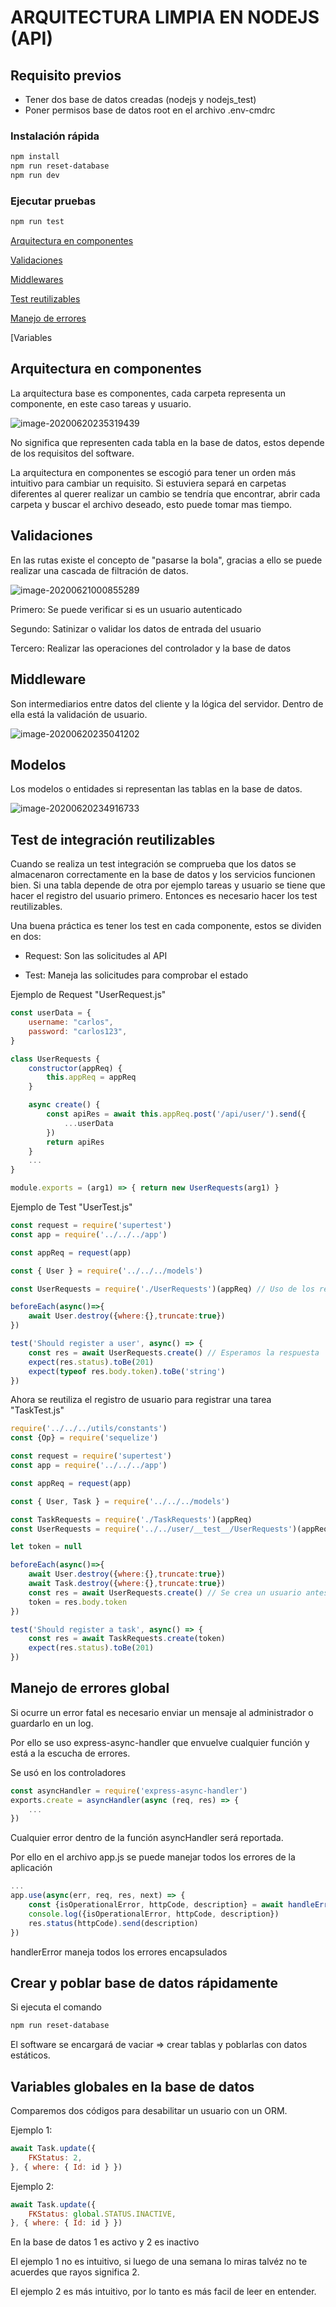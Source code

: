 # ARQUITECTURA LIMPIA EN NODEJS (API)

## Requisito previos

* Tener dos base de datos creadas (nodejs y nodejs_test)
* Poner permisos base de datos root en el archivo .env-cmdrc

### Instalación rápida

```bash
npm install
npm run reset-database
npm run dev
```

### Ejecutar pruebas

```bash
npm run test
```

[Arquitectura en componentes](#headers)

[Validaciones](#validations)

[Middlewares](#middlewares)

[Test reutilizables](#tests)

[Manejo de errores](#error-handler)

[Variables



<a name="architecture-base-components"/>

## Arquitectura en componentes

La arquitectura base es componentes, cada carpeta representa un componente, en este caso tareas y usuario.

![image-20200620235319439](.README.assets/image-20200620235319439.png)

No significa que representen cada tabla en la base de datos, estos depende de los requisitos del software.

La arquitectura en componentes se escogió para tener un orden más intuitivo para cambiar un requisito. Si estuviera separá en carpetas diferentes al querer realizar un cambio se tendría que encontrar, abrir cada carpeta y buscar el archivo deseado, esto puede tomar mas tiempo.

<a name="validations"/>

## Validaciones


En las rutas existe el concepto de "pasarse la bola", gracias a ello se puede realizar una cascada de filtración de datos.

![image-20200621000855289](.README.assets/image-20200621000855289.png)

Primero: Se puede verificar si es un usuario autenticado

Segundo: Satinizar o validar los datos de entrada del usuario

Tercero: Realizar las operaciones del controlador y la base de datos


<a name="middlewares"/>

## Middleware

Son intermediarios entre datos del cliente y la lógica del servidor. Dentro de ella está la validación de usuario.

![image-20200620235041202](.README.assets/image-20200620235041202.png)

## Modelos

Los modelos o entidades si representan las tablas en la base de datos.

![image-20200620234916733](.README.assets/image-20200620234916733.png)



<a name="tests"/>

## Test de integración reutilizables

Cuando se realiza un test integración se comprueba que los datos se almacenaron correctamente en la base de datos y los servicios funcionen bien. Si una tabla depende de otra por ejemplo tareas y usuario se tiene que hacer el registro del usuario primero. Entonces es necesario hacer los test reutilizables.

Una buena práctica es tener los test en cada componente, estos se dividen en dos:

* Request: Son las solicitudes al API

* Test: Maneja las solicitudes para comprobar el estado

  

Ejemplo de Request "UserRequest.js"

```js
const userData = {
    username: "carlos",
    password: "carlos123",
}

class UserRequests {
    constructor(appReq) {
        this.appReq = appReq
    }

    async create() {
        const apiRes = await this.appReq.post('/api/user/').send({
            ...userData
        })
        return apiRes
    }
	...
}

module.exports = (arg1) => { return new UserRequests(arg1) }
```

Ejemplo de Test "UserTest.js"

```js
const request = require('supertest')
const app = require('../../../app')

const appReq = request(app)

const { User } = require('../../../models')

const UserRequests = require('./UserRequests')(appReq) // Uso de los request

beforeEach(async()=>{
    await User.destroy({where:{},truncate:true})
})

test('Should register a user', async() => {
    const res = await UserRequests.create() // Esperamos la respuesta
    expect(res.status).toBe(201)
    expect(typeof res.body.token).toBe('string')
})
```



Ahora se reutiliza el registro de usuario para registrar una tarea "TaskTest.js"

```js
require('../../../utils/constants')
const {Op} = require('sequelize')

const request = require('supertest')
const app = require('../../../app')

const appReq = request(app)

const { User, Task } = require('../../../models')

const TaskRequests = require('./TaskRequests')(appReq)
const UserRequests = require('../../user/__test__/UserRequests')(appReq) // Reutilización

let token = null

beforeEach(async()=>{
    await User.destroy({where:{},truncate:true})
    await Task.destroy({where:{},truncate:true})
    const res = await UserRequests.create() // Se crea un usuario antes de cada test
    token = res.body.token
})

test('Should register a task', async() => {
    const res = await TaskRequests.create(token)
    expect(res.status).toBe(201)
})
```



<a name="error-handler"/>

## Manejo de errores global

Si ocurre un error fatal es necesario enviar un mensaje al administrador o guardarlo en un log.

Por ello se uso express-async-handler que envuelve cualquier función y está a la escucha de errores.

Se usó en los controladores

```js
const asyncHandler = require('express-async-handler')
exports.create = asyncHandler(async (req, res) => {
    ... 
})
```

Cualquier error dentro de la función asyncHandler será reportada.

Por ello en el archivo app.js se puede manejar todos los errores de la aplicación

```js
...
app.use(async(err, req, res, next) => {
    const {isOperationalError, httpCode, description} = await handleError(err);
    console.log({isOperationalError, httpCode, description})
    res.status(httpCode).send(description)
})
```

handlerError maneja todos los errores encapsulados



## Crear y poblar base de datos rápidamente

Si ejecuta el comando

```bash
npm run reset-database
```

El software se encargará de vaciar => crear tablas y poblarlas con datos estáticos.



<a name="variables"/>

## Variables globales en la base de datos

Comparemos dos códigos para desabilitar un usuario con un ORM.

Ejemplo 1:

```js
await Task.update({
    FKStatus: 2,
}, { where: { Id: id } })
```

Ejemplo 2:

```js
await Task.update({
    FKStatus: global.STATUS.INACTIVE,
}, { where: { Id: id } })
```

En la base de datos 1 es activo y 2 es inactivo

El ejemplo 1 no es intuitivo, si luego de una semana lo miras talvéz no te acuerdes que rayos significa 2.

El ejemplo 2 es más intuitivo, por lo tanto es más facil de leer en entender.

